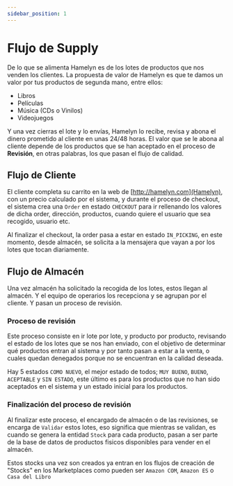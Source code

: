 ```yaml
---
sidebar_position: 1
---
```


# Flujo de Supply

De lo que se alimenta Hamelyn es de los lotes de productos que nos venden los clientes. La propuesta de valor de Hamelyn es que te damos un valor por tus productos de segunda mano, entre ellos:

- Libros
- Películas
- Música (CDs o Vinilos)
- Videojuegos

Y una vez cierras el lote y lo envías, Hamelyn lo recibe, revisa y abona el dinero prometido al cliente en unas 24/48 horas. El valor que se le abona al cliente depende de los productos que se han aceptado en el proceso de **Revisión**, en otras palabras, los que pasan el flujo de calidad.

## Flujo de Cliente

El cliente completa su carrito en la web de [http://hamelyn.com](Hamelyn), con un precio calculado por el sistema, y durante el proceso de checkout, el sistema crea una `Order` en estado `CHECKOUT` para ir rellenando los valores de dicha order, dirección, productos, cuando quiere el usuario que sea recogido, usuario etc.

Al finalizar el checkout, la order pasa a estar en estado `IN_PICKING`, en este momento, desde almacén, se solicita a la mensajera que vayan a por los lotes que tocan diariamente.

## Flujo de Almacén

Una vez almacén ha solicitado la recogida de los lotes, estos llegan al almacén. Y el equipo de operarios los recepciona y se agrupan por el cliente. Y pasan un proceso de revisión.

### Proceso de revisión

Este proceso consiste en ir lote por lote, y producto por producto, revisando el estado de los lotes que se nos han enviado, con el objetivo de determinar qué productos entran al sistema y por tanto pasan a estar a la venta, o cuales quedan denegados porque no se encuentran en la calidad deseada.

Hay 5 estados `COMO NUEVO`, el mejor estado de todos; `MUY BUENO`, `BUENO`, `ACEPTABLE` y `SIN ESTADO`, este último es para los productos que no han sido aceptados en el sistema y un estado inicial para los productos.

### Finalización del proceso de revisión

Al finalizar este proceso, el encargado de almacén o de las revisiones, se encarga de `Validar` estos lotes, eso significa que mientras se validan, es cuando se genera la entidad `Stock` para cada producto, pasan a ser parte de la base de datos de productos fisicos disponibles para vender en el almacén.

Estos stocks una vez son creados ya entran en los flujos de creación de "Stocks" en los Marketplaces como pueden ser `Amazon COM`, `Amazon ES` o `Casa del Libro`